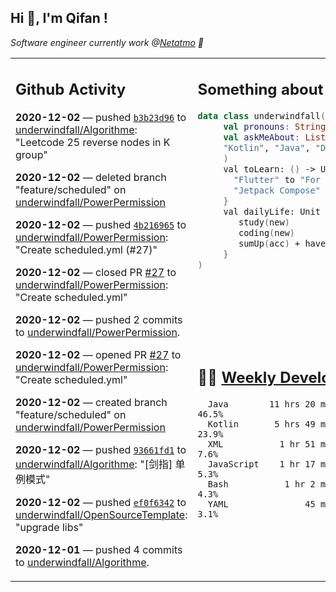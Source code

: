 <h2> Hi 👋, I'm Qifan ! </h2>
<p><em>Software engineer currently work @<a href="https://www.netatmo.com">Netatmo</a> 🔭
</em></p>
<table><tr><td valign="top" rowspan="2">

 ## Github Activity
 <!-- githubActivity starts -->
  **2020-12-02** — pushed [`b3b23d96`](https://api.github.com/repos/underwindfall/Algorithme/commits/b3b23d96b301a75614d81f96e82bd50266da301c) to [underwindfall/Algorithme](https://api.github.com/repos/underwindfall/Algorithme): "Leetcode 25 reverse nodes in K group"

  **2020-12-02** — deleted branch "feature/scheduled" on [underwindfall/PowerPermission](https://api.github.com/repos/underwindfall/PowerPermission)

  **2020-12-02** — pushed [`4b216965`](https://api.github.com/repos/underwindfall/PowerPermission/commits/4b2169653c06a0b4761da798cdabfe37937d58f2) to [underwindfall/PowerPermission](https://api.github.com/repos/underwindfall/PowerPermission): "Create scheduled.yml (#27)"

  **2020-12-02** — closed PR [#27](https://api.github.com/repos/underwindfall/PowerPermission/pulls/27) to [underwindfall/PowerPermission](https://api.github.com/repos/underwindfall/PowerPermission): "Create scheduled.yml"

  **2020-12-02** — pushed 2 commits to [underwindfall/PowerPermission](https://api.github.com/repos/underwindfall/PowerPermission).

  **2020-12-02** — opened PR [#27](https://api.github.com/repos/underwindfall/PowerPermission/pulls/27) to [underwindfall/PowerPermission](https://api.github.com/repos/underwindfall/PowerPermission): "Create scheduled.yml"

  **2020-12-02** — created branch "feature/scheduled" on [underwindfall/PowerPermission](https://api.github.com/repos/underwindfall/PowerPermission)

  **2020-12-02** — pushed [`93661fd1`](https://api.github.com/repos/underwindfall/Algorithme/commits/93661fd1228fd922f61c6caec73920e99f37e929) to [underwindfall/Algorithme](https://api.github.com/repos/underwindfall/Algorithme): "[剑指] 单例模式"

  **2020-12-02** — pushed [`ef0f6342`](https://api.github.com/repos/underwindfall/OpenSourceTemplate/commits/ef0f634243ac47f9ec2398244fcb485c40f28965) to [underwindfall/OpenSourceTemplate](https://api.github.com/repos/underwindfall/OpenSourceTemplate): "upgrade libs"

  **2020-12-01** — pushed 4 commits to [underwindfall/Algorithme](https://api.github.com/repos/underwindfall/Algorithme).
 <!-- githubActivity ends -->
 </td><td valign="top">

 ## Something about me
 <!-- profile starts -->
 ```kotlin
 data class underwindfall(
      val pronouns: String = "he|him",
      val askMeAbout: List<String> = listOf(
      "Kotlin", "Java", "Dart","Javascript", "Typescript"
      )
      val toLearn: () -> Unit = {
        "Flutter" to "For Fun",
        "Jetpack Compose" to "Future"
      }
      val dailyLife: Unit = (0..end).reduce { acc, new ->
         study(new)
         coding(new)
         sumUp(acc) + haveFun(new)
      }
 )
 ```
 <!-- profile ends -->
 </td></tr><tr><td valign="top">

 ## 🏊‍♂️ <a href="https://gist.github.com/underwindfall/377ee88ba1fabd1e93516e48ca9c61eb" target="_blank">Weekly Development Breakdown</a>
  <!-- codeTime starts -->
  ```text
    Java        11 hrs 20 mins  ██████████████░░░░░░░░░░  46.5%
    Kotlin       5 hrs 49 mins  █████████░░░░░░░░░░░░░░░  23.9%
    XML           1 hr 51 mins  █████░░░░░░░░░░░░░░░░░░░   7.6%
    JavaScript    1 hr 17 mins  ████░░░░░░░░░░░░░░░░░░░░   5.3%
    Bash           1 hr 2 mins  ████░░░░░░░░░░░░░░░░░░░░   4.3%
    YAML               45 mins  ████░░░░░░░░░░░░░░░░░░░░   3.1%
  ```
  <!-- codeTime starts -->
  </td></tr></table>
